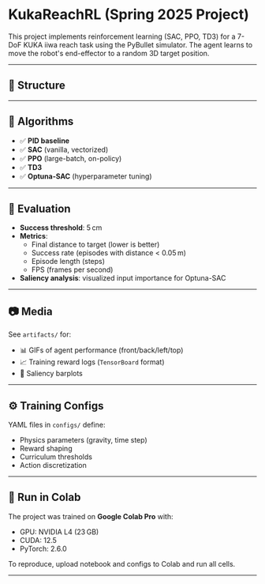 # KukaReachRL (Spring 2025 Project)

This project implements reinforcement learning (SAC, PPO, TD3) for a 7-DoF KUKA iiwa reach task using the PyBullet simulator. The agent learns to move the robot's end-effector to a random 3D target position.

---

## 📁 Structure


---

## 🧠 Algorithms

- ✅ **PID baseline**  
- ✅ **SAC** (vanilla, vectorized)  
- ✅ **PPO** (large-batch, on-policy)  
- ✅ **TD3**  
- ✅ **Optuna-SAC** (hyperparameter tuning)

---

## 🧪 Evaluation

- **Success threshold**: 5 cm  
- **Metrics**:
  - Final distance to target (lower is better)
  - Success rate (episodes with distance < 0.05 m)
  - Episode length (steps)
  - FPS (frames per second)
- **Saliency analysis**: visualized input importance for Optuna-SAC

---

## 📷 Media

See `artifacts/` for:
- 📊 GIFs of agent performance (front/back/left/top)
- 📈 Training reward logs (`TensorBoard` format)
- 🧠 Saliency barplots

---

## ⚙️ Training Configs

YAML files in `configs/` define:
- Physics parameters (gravity, time step)
- Reward shaping
- Curriculum thresholds
- Action discretization

---

## 🚀 Run in Colab

The project was trained on **Google Colab Pro** with:
- GPU: NVIDIA L4 (23 GB)
- CUDA: 12.5
- PyTorch: 2.6.0

To reproduce, upload notebook and configs to Colab and run all cells.

---


